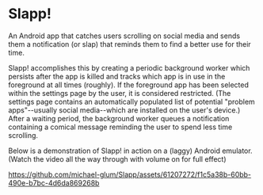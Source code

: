 # Slapp!
An Android app that catches users scrolling on social media and sends them a notification (or slap) that reminds them to find a better use for their time.

Slapp! accomplishes this by creating a periodic background worker which persists after the app is killed and tracks which app is in use in the foreground at all times (roughly). If the foreground app has been selected within the settings page by the user, it is considered restricted. (The settings page contains an automatically populated list of potential "problem apps"--usually social media--which are installed on the user's device.) After a waiting period, the background worker queues a notification containing a comical message reminding the user to spend less time scrolling.

Below is a demonstration of Slapp! in action on a (laggy) Android emulator.<br />
(Watch the video all the way through with volume on for full effect)

https://github.com/michael-glum/Slapp/assets/61207272/f1c5a38b-60bb-490e-b7bc-4d6da869268b

